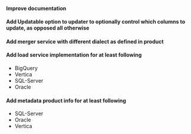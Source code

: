 #### Improve documentation

#### Add Updatable option to updater to optionally control which columns to update, as opposed all otherwise 

#### Add merger service with different dialect as defined in product

#### Add load service implementation for at least following
  - BigQuery
  - Vertica
  - SQL-Server
  - Oracle

####  Add metadata product info for at least following
  - SQL-Server
  - Oracle
  - Vertica

